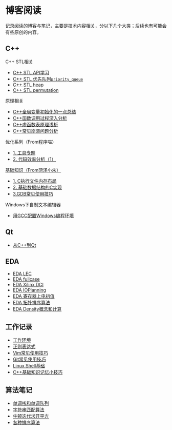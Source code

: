 # 博客阅读
记录阅读的博客与笔记，主要是技术内容相关，分以下几个大类；后续也有可能会有些原创的内容。
## C++
C++ STL相关
- [C++ STL API学习](/blog/tool/cpp/stl/STL_learning)
- [C++ STL 优先队列`priority_queue`](/blog/tool/cpp/stl/STL_priority_queue)
- [C++ STL heap](/src/stl/STL_heap)
- [C++ STL permutation](/src/stl/STL_permutation)

原理相关
- [C++全局变量初始化的一点总结](/src/bg/02/00)
- [C++函数调用过程深入分析](/src/bg/02/01)
- [C++虚函数表原理浅析](/src/bg/02/02)
- [C++常见崩溃问题分析](/src/bg/02/03)

优化系列（From程序喵）
- [1. 工具专题](/src/bg/00/00)
- [2. 代码效率分析（1）](/src/bg/00/01)

[基础知识（From菏泽小朱）](https://blog.51cto.com/12138867?s=4)
- [1. C执行文件内存布局](/src/bg/01/00)
- [2. 基础数据结构的C实现](/src/bg/01/01)
- [3.GDB常见使用技巧](/src/bg/01/02)

Windows下自制文本编辑器
- [用GCC配置Windows编程环境](/src/bg/03/00)

## Qt
- [从C++到Qt](/src/qt/00_from_cpp_to_qt)

## EDA
- [EDA LEC](/src/eda/EDA_LEC)
- [EDA fullcase](/src/eda/EDA_fullcase)
- [EDA Xilinx DCI](/src/eda/EDA_XilinxDCI)
- [EDA IOPlanning](/src/eda/EDA_IOPlanning)
- [EDA 寄存器上电初值](/src/eda/EDA_RegsInitVar)
- [EDA 拓扑排序算法](/src/eda/EDA_TopologicalSorting)
- [EDA Density概念和计算](src/eda/EDA_Density)

## 工作记录
- [工作环境](/blog/work_environment)
- [正则表达式](/blog/regex)
- [Vim常见使用技巧](/blog/vim-use)
- [Git常见使用技巧](/blog/git-use)
- [Linux Shell基础](/blog/linux-shell)
- [C++基础知识记忆小技巧](/blog/cpp-basic-tricks)

## 算法笔记
- [单调栈和单调队列](src/al/00)
- [字符串匹配算法](src/al/01)
- [牛顿迭代求开平方](src/al/02)
- [各种排序算法](src/al/03)

